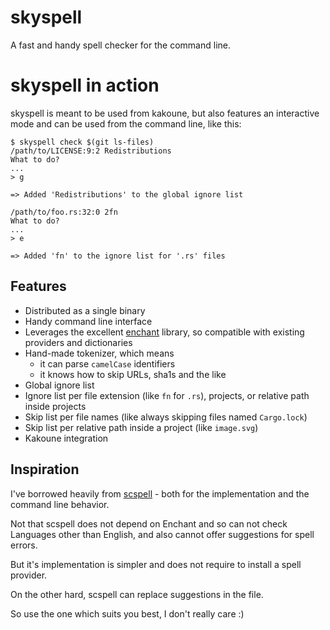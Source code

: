 # skyspell

A fast and handy spell checker for the command line.

# skyspell in action

skyspell is meant to be used from kakoune, but also features
an interactive mode and can be used from the command line, like this:

```
$ skyspell check $(git ls-files)
/path/to/LICENSE:9:2 Redistributions
What to do?
...
> g

=> Added 'Redistributions' to the global ignore list

/path/to/foo.rs:32:0 2fn
What to do?
...
> e

=> Added 'fn' to the ignore list for '.rs' files
```

## Features

* Distributed as a single binary
* Handy command line interface
* Leverages the excellent [enchant](https://abiword.github.io/enchant/) library,
  so compatible with existing providers and dictionaries
* Hand-made tokenizer, which means
   * it can parse `camelCase` identifiers
   * it knows how to skip URLs, sha1s and the like
* Global ignore list
* Ignore list per file extension (like `fn` for `.rs`), projects, or
  relative path inside projects
* Skip list per file names (like always skipping files named `Cargo.lock`)
* Skip list per relative path inside a project (like `image.svg`)
* Kakoune integration

## Inspiration

I've borrowed heavily from [scspell](https://github.com/myint/scspell) -
both for the implementation and the command line behavior.

Not that scspell does not depend on Enchant and so can not check Languages other than English, and also
cannot offer suggestions for spell errors.

But it's implementation is simpler and does not require to install a
spell provider.

On the other hard, scspell can replace suggestions in the file.

So use the one which suits you best, I don't really care :)
